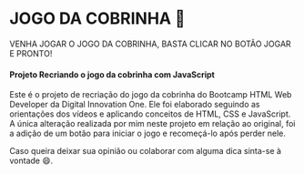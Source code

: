 # JOGO DA COBRINHA :snake:



VENHA JOGAR O JOGO DA COBRINHA, BASTA CLICAR NO BOTÃO JOGAR E PRONTO!



#### Projeto Recriando o jogo da cobrinha com JavaScript

Este é o projeto de recriação do jogo da cobrinha do Bootcamp HTML Web Developer da Digital Innovation One. Ele foi elaborado seguindo as orientações dos vídeos e aplicando conceitos de HTML, CSS e JavaScript. A única alteração realizada por mim neste projeto em relação ao original, foi a adição de um botão para iniciar o jogo e recomeçá-lo após perder nele. 



Caso queira deixar sua opinião ou colaborar com alguma dica sinta-se à vontade :smile:.